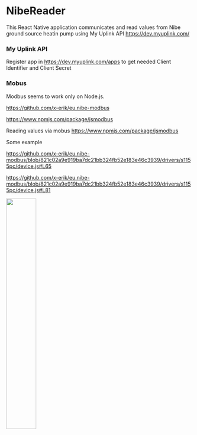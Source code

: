 # NibeReader

This React Native application communicates and read values from Nibe ground source heatin pump using My Uplink API https://dev.myuplink.com/


### My Uplink API

Register app in https://dev.myuplink.com/apps to get needed Client Identifier and Client Secret


### Mobus

Modbus seems to work only on Node.js.

https://github.com/x-erik/eu.nibe-modbus

https://www.npmjs.com/package/jsmodbus

Reading values via mobus https://www.npmjs.com/package/jsmodbus

Some example 

https://github.com/x-erik/eu.nibe-modbus/blob/821c02a9e919ba7dc21bb324fb52e183e46c3939/drivers/s1155pc/device.js#L65

https://github.com/x-erik/eu.nibe-modbus/blob/821c02a9e919ba7dc21bb324fb52e183e46c3939/drivers/s1155pc/device.js#L81



<img src="https://user-images.githubusercontent.com/54746036/224988637-5e77adee-31db-49b3-8116-a5bc911117f1.png" width=40% height=40%>

